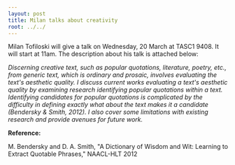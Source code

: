 ```yaml
---
layout: post
title: Milan talks about creativity
root: ../../
---
```


Milan Tofiloski will give a talk on Wednesday, 20 March at TASC1 9408. It will start at 11am.  The description about his talk is attached below: 

_Discerning creative text, such as popular quotations, literature, poetry, etc., from generic text, which is ordinary and prosaic, involves evaluating the text's aesthetic quality. I discuss current works evaluating a text's aesthetic quality by examining research identifying popular quotations within a text. Identifying candidates for popular quotations is complicated by the difficulty in defining exactly what about the text makes it a candidate (Bendersky & Smith, 2012). I also cover some limitations with existing research and provide avenues for future work._

__Reference:__


M. Bendersky and D. A. Smith, "A Dictionary of Wisdom and Wit: Learning to Extract Quotable Phrases," NAACL-HLT 2012
